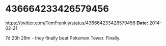 # 436664233426579456
https://twitter.com/TomFrankly/status/436664233426579456
**Date:** 2014-02-21

7d 23h 26m - they finally beat Pokemon Tower. Finally.
